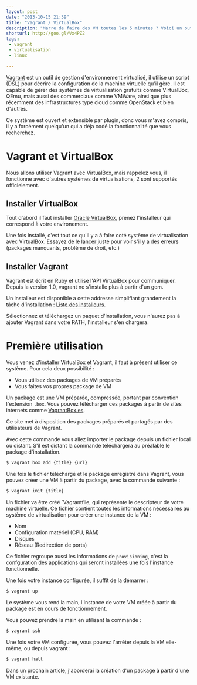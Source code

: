 ```yaml
---
layout: post
date: "2013-10-15 21:39"
title: "Vagrant / VirtualBox"
description: "Marre de faire des VM toutes les 5 minutes ? Voici un outil pour les gouverner toutes !"
shorturl: http://goo.gl/Vx4PZ2
tags:
 - vagrant
 - virtualisation
 - linux

---
```


[Vagrant](http://www.vagrantup.com/) est un outil de gestion d'environnement virtualisé, il utilise un script (DSL) pour décrire la configuration de la machine virtuelle qu'il gère. Il est capable de gérer des systèmes de virtualisation gratuits comme VirtualBox, QEmu, mais aussi des commerciaux comme VMWare, ainsi que plus récemment des infrastructures type cloud comme OpenStack et bien d'autres.

Ce système est ouvert et extensible par plugin, donc vous m'avez compris, il y a forcément quelqu'un qui a déja codé la fonctionnalité que vous recherchez.

# Vagrant et VirtualBox

Nous allons utiliser Vagrant avec VirtualBox, mais rappelez vous, il fonctionne avec d'autres systèmes de virtualisations, 2 sont supportés officielement.

## Installer VirtualBox

Tout d'abord il faut installer [Oracle VirtualBox](https://www.virtualbox.org/), prenez l'installeur qui correspond à votre environement.

Une fois installé, c'est tout ce qu'il y a à faire coté système de virtualisation avec VirtualBox. Essayez de le lancer juste pour voir s'il y a des erreurs (packages manquants, problème de droit, etc.)

## Installer Vagrant

Vagrant est écrit en Ruby et utilise l'API VirtualBox pour communiquer. Depuis la version 1.0, vagrant ne s'installe plus à partir d'un gem.

Un installeur est disponible a cette addresse simplifiant grandement la tâche d'installation :
[Liste des installeurs](http://downloads.vagrantup.com/).

Sélectionnez et téléchargez un paquet d'installation, vous n'aurez pas à ajouter Vagrant dans votre PATH, l'installeur s'en chargera.

# Première utilisation

Vous venez d'installer VirtualBox et Vagrant, il faut à présent utiliser ce système. Pour cela deux possibilité :

  * Vous utilisez des packages de VM préparés
  * Vous faites vos propres package de VM

Un package est une VM préparée, compressée, portant par convention l'extension ``.box``. Vous pouvez télécharger ces packages à partir de sites internets comme [VagrantBox.es](http://www.vagrantbox.es/). 

Ce site met à disposition des packages préparés et partagés par des utilisateurs de Vagrant. 

Avec cette commande vous allez importer le package depuis un fichier local ou distant. S'il est distant la commande téléchargera au préalable le package d'installation.

``` bash
$ vagrant box add {title} {url}
```

Une fois le fichier téléchargé et le package enregistré dans Vagrant, vous pouvez créer une VM à partir du package, avec la commande suivante :

``` bash
$ vagrant init {title}
```
Un fichier va être créé `Vagrantfile, qui représente le descripteur de votre machine virtuelle.
Ce fichier contient toutes les informations nécessaires au système de virtualisation pour créer une instance de la VM :
  
  * Nom
  * Configuration matériel (CPU, RAM)
  * Disques
  * Réseau (Redirection de ports)
  
Ce fichier regroupe aussi les informations de `provisioning`, c'est la confguration des applications qui seront installées une fois l'instance fonctionnelle. 

Une fois votre instance configurée, il suffit de la démarrer :

``` bash
$ vagrant up
```

Le système vous rend la main, l'instance de votre VM créée à partir du package est en cours de fonctionnement.

Vous pouvez prendre la main en utilisant la commande :

``` bash
$ vagrant ssh
```

Une fois votre VM configurée, vous pouvez l'arrêter depuis la VM elle-même, ou depuis vagrant :

``` bash
$ vagrant halt
```

Dans un prochain article, j'aborderai la création d'un package à partir d'une VM existante.